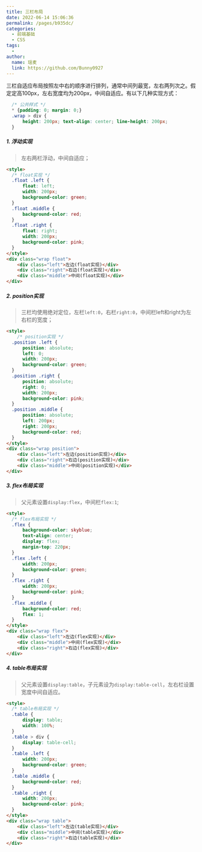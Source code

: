 ```yaml
---
title: 三栏布局
date: 2022-06-14 15:06:36
permalink: /pages/b935dc/
categories:
  - 前端基础
  - CSS
tags:
  -
author:
  name: 瑶麦
  link: https://github.com/Bunny0927
---
```

三栏自适应布局按照左中右的顺序进行排列，通常中间列最宽，左右两列次之。假定定高100px，左右宽度均为200px，中间自适应。有以下几种实现方式：
```css
  /* 公共样式 */
  * {padding: 0; margin: 0;}
  .wrap > div {
      height: 200px; text-align: center; line-height: 200px;
  }
```
##### 1. 浮动实现
> 左右两栏浮动，中间自适应；
```html
<style>
  /* float实现 */
  .float .left {
      float: left;
      width: 200px;
      background-color: green;
  }
  .float .middle {
      background-color: red;
  }
  .float .right {
      float: right;
      width: 200px;
      background-color: pink;
  }
</style>
<div class="wrap float">
    <div class="left">左边(float实现)</div>
    <div class="right">右边(float实现)</div>
    <div class="middle">中间(float实现)</div>
</div>
```
##### 2. position实现
> 三栏均使用绝对定位，左栏`left:0`，右栏`right:0`，中间栏left和right为左右栏的宽度；
```html
<style>
    /* position实现 */
  .position .left {
      position: absolute;
      left: 0;
      width: 200px;
      background-color: green;
  }
  .position .right {
      position: absolute;
      right: 0;
      width: 200px;
      background-color: pink;
  }
  .position .middle {
      position: absolute;
      left: 200px;
      right: 200px;
      background-color: red;
  }
</style>
<div class="wrap position">
    <div class="left">左边(position实现)</div>
    <div class="right">右边(position实现)</div>
    <div class="middle">中间(position实现)</div>
</div>
```
##### 3. flex布局实现
> 父元素设置`display:flex`，中间栏`flex:1`;
```html
<style>
  /* flex布局实现 */
  .flex {
      background-color: skyblue;
      text-align: center;
      display: flex;
      margin-top: 220px;
  }
  .flex .left {
      width: 200px;
      background-color: green;
  }
  .flex .right {
      width: 200px;
      background-color: pink;
  }
  .flex .middle {
      background-color: red;
      flex: 1;
  }
</style>
<div class="wrap flex">
    <div class="left">左边(flex实现)</div>
    <div class="middle">中间(flex实现)</div>
    <div class="right">右边(flex实现)</div>
</div>
```
##### 4. table布局实现
> 父元素设置`display:table`，子元素设为`display:table-cell`，左右栏设置宽度中间自适应。
```html
<style>
  /* table布局实现 */
  .table {
      display: table;
      width: 100%;
  }
  .table > div {
      display: table-cell;
  }
  .table .left {
      width: 200px;
      background-color: green;
  }
  .table .middle {
      background-color: red;
  }
  .table .right {
      width: 200px;
      background-color: pink;
  }
</style>
<div class="wrap table">
    <div class="left">左边(table实现)</div>
    <div class="middle">中间(table实现)</div>
    <div class="right">右边(table实现)</div>
</div>
```